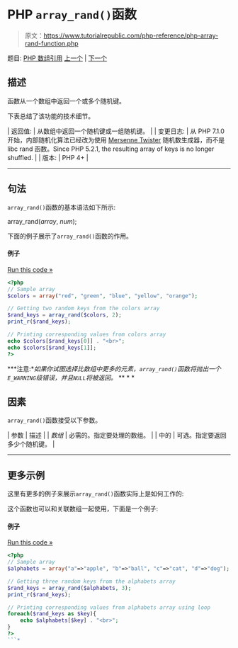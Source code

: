 # PHP `array_rand()`函数

> 原文：<https://www.tutorialrepublic.com/php-reference/php-array-rand-function.php>

题目: [PHP 数组引用](php-array-functions.php) [上一个](php-array-push-function.php) | [下一个](php-array-reduce-function.php)

## 描述

函数从一个数组中返回一个或多个随机键。

下表总结了该功能的技术细节。

| 返回值: | 从数组中返回一个随机键或一组随机键。 |
| 变更日志: | 从 PHP 7.1.0 开始，内部随机化算法已经改为使用 [Mersenne Twister](https://en.wikipedia.org/wiki/Mersenne_Twister) 随机数生成器，而不是 libc rand 函数。Since PHP 5.2.1, the resulting array of keys is no longer shuffled. |
| 版本: | PHP 4+ |

* * *

## 句法

`array_rand()`函数的基本语法如下所示:

array_rand(*array*, *num*);

下面的例子展示了`array_rand()`函数的作用。

#### 例子

[Run this code »](../codelab.php?topic=php&file=select-random-keys-from-an-array "Run this code to view the output")

```php
<?php
// Sample array
$colors = array("red", "green", "blue", "yellow", "orange");

// Getting two random keys from the colors array
$rand_keys = array_rand($colors, 2);
print_r($rand_keys);

// Printing corresponding values from colors array
echo $colors[$rand_keys[0]] . "<br>";
echo $colors[$rand_keys[1]];
?>
```

 ***注意:**如果你试图选择比数组中更多的元素，`array_rand()`函数将抛出一个`E_WARNING`级错误，并且`NULL`将被返回。*  ** * *

## 因素

`array_rand()`函数接受以下参数。

| 参数 | 描述 |
| *数组* | 必需的。指定要处理的数组。 |
| 中的 | 可选。指定要返回多少个随机键。 |

* * *

## 更多示例

这里有更多的例子来展示`array_rand()`函数实际上是如何工作的:

这个函数也可以和关联数组一起使用，下面是一个例子:

#### 例子

[Run this code »](../codelab.php?topic=php&file=pick-random-keys-from-an-associative-array "Run this code to view the output")

```php
<?php
// Sample array
$alphabets = array("a"=>"apple", "b"=>"ball", "c"=>"cat", "d"=>"dog");

// Getting three random keys from the alphabets array
$rand_keys = array_rand($alphabets, 3);
print_r($rand_keys);

// Printing corresponding values from alphabets array using loop
foreach($rand_keys as $key){
    echo $alphabets[$key] . "<br>";
}
?>
```*